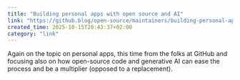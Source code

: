 ```yaml
---
title: "Building personal apps with open source and AI"
link: "https://github.blog/open-source/maintainers/building-personal-apps-with-open-source-and-ai/"
created_time: 2025-10-15T20:43:37+02:00
category: "link"
---
```

Again on the topic on personal apps, this time from the folks at GitHub and focusing also on how open-source code and generative AI can ease the process and be a multiplier (opposed to a replacement).